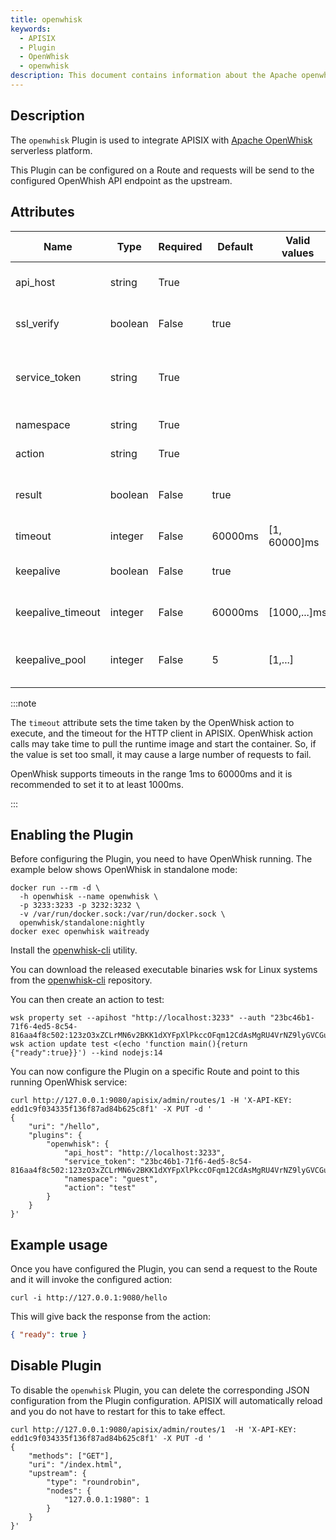 ```yaml
---
title: openwhisk
keywords:
  - APISIX
  - Plugin
  - OpenWhisk
  - openwhisk
description: This document contains information about the Apache openwhisk Plugin.
---
```


<!--
#
# Licensed to the Apache Software Foundation (ASF) under one or more
# contributor license agreements.  See the NOTICE file distributed with
# this work for additional information regarding copyright ownership.
# The ASF licenses this file to You under the Apache License, Version 2.0
# (the "License"); you may not use this file except in compliance with
# the License.  You may obtain a copy of the License at
#
#     http://www.apache.org/licenses/LICENSE-2.0
#
# Unless required by applicable law or agreed to in writing, software
# distributed under the License is distributed on an "AS IS" BASIS,
# WITHOUT WARRANTIES OR CONDITIONS OF ANY KIND, either express or implied.
# See the License for the specific language governing permissions and
# limitations under the License.
#
-->

## Description

The `openwhisk` Plugin is used to integrate APISIX with [Apache OpenWhisk](https://openwhisk.apache.org) serverless platform.

This Plugin can be configured on a Route and requests will be send to the configured OpenWhish API endpoint as the upstream.

## Attributes

| Name              | Type    | Required | Default | Valid values | Description                                                                                                |
| ----------------- | ------- | -------- | ------- | ------------ | ---------------------------------------------------------------------------------------------------------- |
| api_host          | string  | True     |         |              | OpenWhisk API host address. For example, `https://localhost:3233`.                                         |
| ssl_verify        | boolean | False    | true    |              | When set to `true` verifies the SSL certificate.                                                           |
| service_token     | string  | True     |         |              | OpenWhisk service token. The format is `xxx:xxx` and it is passed through basic auth when calling the API. |
| namespace         | string  | True     |         |              | OpenWhisk namespace. For example `guest`.                                                                  |
| action            | string  | True     |         |              | OpenWhisk action. For example `hello`.                                                                     |
| result            | boolean | False    | true    |              | When set to `true` gets the action metadata (executes the function and gets response).                     |
| timeout           | integer | False    | 60000ms | [1, 60000]ms | OpenWhisk action and HTTP call timeout in ms.                                                              |
| keepalive         | boolean | False    | true    |              | When set to `true` keeps the connection alive for reuse.                                                   |
| keepalive_timeout | integer | False    | 60000ms | [1000,...]ms | Time is ms for connection to remain idle without closing.                                                  |
| keepalive_pool    | integer | False    | 5       | [1,...]      | Maximum number of requests that can be sent on this connection before closing it.                          |

:::note

The `timeout` attribute sets the time taken by the OpenWhisk action to execute, and the timeout for the HTTP client in APISIX. OpenWhisk action calls may take time to pull the runtime image and start the container. So, if the value is set too small, it may cause a large number of requests to fail.

OpenWhisk supports timeouts in the range 1ms to 60000ms and it is recommended to set it to at least 1000ms.

:::

## Enabling the Plugin

Before configuring the Plugin, you need to have OpenWhisk running. The example below shows OpenWhisk in standalone mode:

```shell
docker run --rm -d \
  -h openwhisk --name openwhisk \
  -p 3233:3233 -p 3232:3232 \
  -v /var/run/docker.sock:/var/run/docker.sock \
  openwhisk/standalone:nightly
docker exec openwhisk waitready
```

Install the [openwhisk-cli](https://github.com/apache/openwhisk-cli) utility.

You can download the released executable binaries wsk for Linux systems from the [openwhisk-cli](https://github.com/apache/openwhisk-cli) repository.

You can then create an action to test:

```shell
wsk property set --apihost "http://localhost:3233" --auth "23bc46b1-71f6-4ed5-8c54-816aa4f8c502:123zO3xZCLrMN6v2BKK1dXYFpXlPkccOFqm12CdAsMgRU4VrNZ9lyGVCGuMDGIwP"
wsk action update test <(echo 'function main(){return {"ready":true}}') --kind nodejs:14
```

You can now configure the Plugin on a specific Route and point to this running OpenWhisk service:

```shell
curl http://127.0.0.1:9080/apisix/admin/routes/1 -H 'X-API-KEY: edd1c9f034335f136f87ad84b625c8f1' -X PUT -d '
{
    "uri": "/hello",
    "plugins": {
        "openwhisk": {
            "api_host": "http://localhost:3233",
            "service_token": "23bc46b1-71f6-4ed5-8c54-816aa4f8c502:123zO3xZCLrMN6v2BKK1dXYFpXlPkccOFqm12CdAsMgRU4VrNZ9lyGVCGuMDGIwP",
            "namespace": "guest",
            "action": "test"
        }
    }
}'
```

## Example usage

Once you have configured the Plugin, you can send a request to the Route and it will invoke the configured action:

```shell
curl -i http://127.0.0.1:9080/hello
```

This will give back the response from the action:

```json
{ "ready": true }
```

## Disable Plugin

To disable the `openwhisk` Plugin, you can delete the corresponding JSON configuration from the Plugin configuration. APISIX will automatically reload and you do not have to restart for this to take effect.

```shell
curl http://127.0.0.1:9080/apisix/admin/routes/1  -H 'X-API-KEY: edd1c9f034335f136f87ad84b625c8f1' -X PUT -d '
{
    "methods": ["GET"],
    "uri": "/index.html",
    "upstream": {
        "type": "roundrobin",
        "nodes": {
            "127.0.0.1:1980": 1
        }
    }
}'
```
